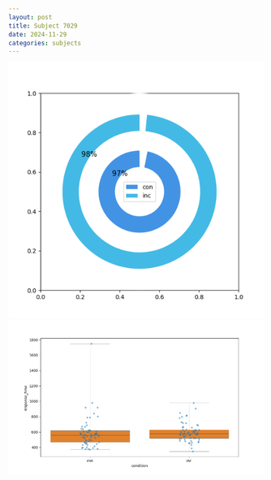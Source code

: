 ```yaml
---
layout: post
title: Subject 7029
date: 2024-11-29
categories: subjects
---
```


![](data/7029/run-14/7029_accuracy_by_condition.png)
![](data/7029/run-14/7029_rt.png)
